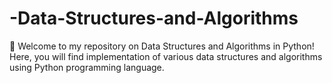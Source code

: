 # -Data-Structures-and-Algorithms
👋 Welcome to my repository on Data Structures and Algorithms in Python! Here, you will find implementation of various data structures and algorithms using Python programming language.

